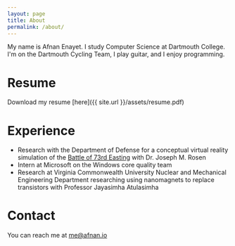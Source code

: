 ```yaml
---
layout: page
title: About
permalink: /about/
---
```


My name is Afnan Enayet. I study Computer Science at Dartmouth College.
I'm on the Dartmouth Cycling Team, I play guitar, and I enjoy programming. 

# Resume
Download my resume [here]({{ site.url }}/assets/resume.pdf)

# Experience
- Research with the Department of Defense for a conceptual virtual reality 
simulation of the [Battle of 73rd Easting](https://en.wikipedia.org/wiki/Battle_of_73_Easting)
with Dr. Joseph M. Rosen
- Intern at Microsoft on the Windows core quality team
- Research at Virginia Commonwealth University Nuclear and Mechanical Engineering 
Department researching using nanomagnets to replace transistors with 
Professor Jayasimha Atulasimha

# Contact
You can reach me at [me@afnan.io](mailto:me@afnan.io)

